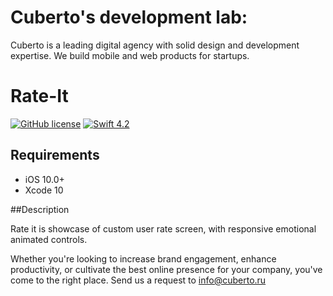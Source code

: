 # Cuberto's development lab:

Cuberto is a leading digital agency with solid design and development expertise. We build mobile and web products for startups.

# Rate-It

[![GitHub license](https://img.shields.io/badge/license-MIT-lightgrey.svg)](https://raw.githubusercontent.com/Cuberto/rate-it/master/LICENSE)
[![Swift 4.2](https://img.shields.io/badge/Swift-4.2-green.svg?style=flat)](https://developer.apple.com/swift/)

## Requirements

- iOS 10.0+
- Xcode 10

##Description

Rate it is showcase of custom user rate screen, with responsive emotional animated controls.

Whether you're looking to increase brand engagement, enhance productivity, or cultivate the best online presence for your company, you've come to the right place. Send us a request to [info@cuberto.ru](mailto://info@cuberto.ru)